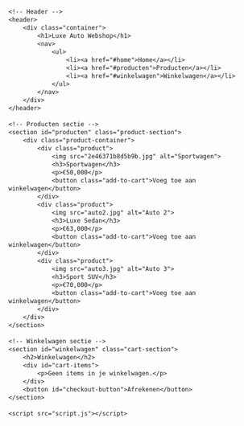 <!DOCTYPE html>
<html lang="nl">
<head>
    <meta charset="UTF-8">
    <meta name="viewport" content="width=device-width, initial-scale=1.0">
    <title>Luxe Auto Webshop</title>
    <link rel="stylesheet" href="style.css">
</head>
<body>

    <!-- Header -->
    <header>
        <div class="container">
            <h1>Luxe Auto Webshop</h1>
            <nav>
                <ul>
                    <li><a href="#home">Home</a></li>
                    <li><a href="#producten">Producten</a></li>
                    <li><a href="#winkelwagen">Winkelwagen</a></li>
                </ul>
            </nav>
        </div>
    </header>

    <!-- Producten sectie -->
    <section id="producten" class="product-section">
        <div class="product-container">
            <div class="product">
                <img src="2e46371b8d5b9b.jpg" alt="Sportwagen">
                <h3>Sportwagen</h3>
                <p>€50,000</p>
                <button class="add-to-cart">Voeg toe aan winkelwagen</button>
            </div>
            <div class="product">
                <img src="auto2.jpg" alt="Auto 2">
                <h3>Luxe Sedan</h3>
                <p>€63,000</p>
                <button class="add-to-cart">Voeg toe aan winkelwagen</button>
            </div>
            <div class="product">
                <img src="auto3.jpg" alt="Auto 3">
                <h3>Sport SUV</h3>
                <p>€70,000</p>
                <button class="add-to-cart">Voeg toe aan winkelwagen</button>
            </div>
        </div>
    </section>

    <!-- Winkelwagen sectie -->
    <section id="winkelwagen" class="cart-section">
        <h2>Winkelwagen</h2>
        <div id="cart-items">
            <p>Geen items in je winkelwagen.</p>
        </div>
        <button id="checkout-button">Afrekenen</button>
    </section>

    <script src="script.js"></script>

</body>
</html>

